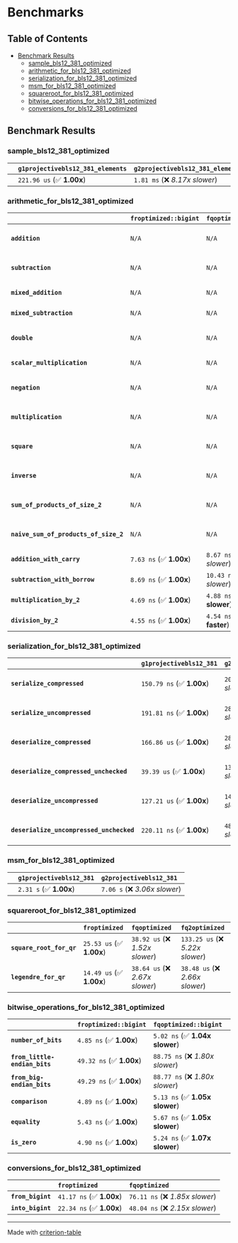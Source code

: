 # Benchmarks

## Table of Contents

- [Benchmark Results](#benchmark-results)
    - [sample_bls12_381_optimized](#sample_bls12_381_optimized)
    - [arithmetic_for_bls12_381_optimized](#arithmetic_for_bls12_381_optimized)
    - [serialization_for_bls12_381_optimized](#serialization_for_bls12_381_optimized)
    - [msm_for_bls12_381_optimized](#msm_for_bls12_381_optimized)
    - [squareroot_for_bls12_381_optimized](#squareroot_for_bls12_381_optimized)
    - [bitwise_operations_for_bls12_381_optimized](#bitwise_operations_for_bls12_381_optimized)
    - [conversions_for_bls12_381_optimized](#conversions_for_bls12_381_optimized)

## Benchmark Results

### sample_bls12_381_optimized

|        | `g1projectivebls12_381_elements`          | `g2projectivebls12_381_elements`           |
|:-------|:------------------------------------------|:------------------------------------------ |
|        | `221.96 us` (✅ **1.00x**)                 | `1.81 ms` (❌ *8.17x slower*)               |

### arithmetic_for_bls12_381_optimized

|                                       | `froptimized::bigint`          | `fqoptimized::bigint`           | `g1projectivebls12_381`          | `g2projectivebls12_381`          | `fq2optimized`                   | `fq12optimized`                   | `fqoptimized`                    | `froptimized`                     |
|:--------------------------------------|:-------------------------------|:--------------------------------|:---------------------------------|:---------------------------------|:---------------------------------|:----------------------------------|:---------------------------------|:--------------------------------- |
| **`addition`**                        | `N/A`                          | `N/A`                           | `1.21 us` (✅ **1.00x**)          | `3.86 us` (❌ *3.19x slower*)     | `23.12 ns` (🚀 **52.38x faster**) | `200.47 ns` (🚀 **6.04x faster**)  | `12.69 ns` (🚀 **95.44x faster**) | `8.67 ns` (🚀 **139.69x faster**)  |
| **`subtraction`**                     | `N/A`                          | `N/A`                           | `1.26 us` (✅ **1.00x**)          | `3.93 us` (❌ *3.12x slower*)     | `23.40 ns` (🚀 **53.72x faster**) | `159.76 ns` (🚀 **7.87x faster**)  | `12.82 ns` (🚀 **98.09x faster**) | `8.79 ns` (🚀 **142.99x faster**)  |
| **`mixed_addition`**                  | `N/A`                          | `N/A`                           | `875.53 ns` (✅ **1.00x**)        | `2.79 us` (❌ *3.19x slower*)     | `N/A`                            | `N/A`                             | `N/A`                            | `N/A`                             |
| **`mixed_subtraction`**               | `N/A`                          | `N/A`                           | `903.52 ns` (✅ **1.00x**)        | `2.85 us` (❌ *3.15x slower*)     | `N/A`                            | `N/A`                             | `N/A`                            | `N/A`                             |
| **`double`**                          | `N/A`                          | `N/A`                           | `581.64 ns` (✅ **1.00x**)        | `1.78 us` (❌ *3.05x slower*)     | `12.56 ns` (🚀 **46.31x faster**) | `69.12 ns` (🚀 **8.41x faster**)   | `7.27 ns` (🚀 **79.98x faster**)  | `5.90 ns` (🚀 **98.54x faster**)   |
| **`scalar_multiplication`**           | `N/A`                          | `N/A`                           | `340.96 us` (✅ **1.00x**)        | `976.95 us` (❌ *2.87x slower*)   | `N/A`                            | `N/A`                             | `N/A`                            | `N/A`                             |
| **`negation`**                        | `N/A`                          | `N/A`                           | `N/A`                            | `N/A`                            | `23.05 ns` (❌ *3.73x slower*)    | `101.69 ns` (❌ *16.46x slower*)   | `18.27 ns` (❌ *2.96x slower*)    | `6.18 ns` (✅ **1.00x**)           |
| **`multiplication`**                  | `N/A`                          | `N/A`                           | `N/A`                            | `N/A`                            | `242.29 ns` (❌ *5.26x slower*)   | `6.22 us` (❌ *134.87x slower*)    | `76.62 ns` (❌ *1.66x slower*)    | `46.08 ns` (✅ **1.00x**)          |
| **`square`**                          | `N/A`                          | `N/A`                           | `N/A`                            | `N/A`                            | `173.05 ns` (❌ *4.56x slower*)   | `4.36 us` (❌ *114.90x slower*)    | `65.27 ns` (❌ *1.72x slower*)    | `37.96 ns` (✅ **1.00x**)          |
| **`inverse`**                         | `N/A`                          | `N/A`                           | `N/A`                            | `N/A`                            | `15.29 us` (❌ *2.15x slower*)    | `25.60 us` (❌ *3.61x slower*)     | `14.97 us` (❌ *2.11x slower*)    | `7.10 us` (✅ **1.00x**)           |
| **`sum_of_products_of_size_2`**       | `N/A`                          | `N/A`                           | `N/A`                            | `N/A`                            | `525.36 ns` (❌ *6.18x slower*)   | `12.77 us` (❌ *150.13x slower*)   | `118.99 ns` (❌ *1.40x slower*)   | `85.06 ns` (✅ **1.00x**)          |
| **`naive_sum_of_products_of_size_2`** | `N/A`                          | `N/A`                           | `N/A`                            | `N/A`                            | `515.11 ns` (❌ *5.86x slower*)   | `12.72 us` (❌ *144.56x slower*)   | `164.61 ns` (❌ *1.87x slower*)   | `87.97 ns` (✅ **1.00x**)          |
| **`addition_with_carry`**             | `7.63 ns` (✅ **1.00x**)        | `8.67 ns` (❌ *1.14x slower*)    | `N/A`                            | `N/A`                            | `N/A`                            | `N/A`                             | `N/A`                            | `N/A`                             |
| **`subtraction_with_borrow`**         | `8.69 ns` (✅ **1.00x**)        | `10.43 ns` (❌ *1.20x slower*)   | `N/A`                            | `N/A`                            | `N/A`                            | `N/A`                             | `N/A`                            | `N/A`                             |
| **`multiplication_by_2`**             | `4.69 ns` (✅ **1.00x**)        | `4.88 ns` (✅ **1.04x slower**)  | `N/A`                            | `N/A`                            | `N/A`                            | `N/A`                             | `N/A`                            | `N/A`                             |
| **`division_by_2`**                   | `4.55 ns` (✅ **1.00x**)        | `4.54 ns` (✅ **1.00x faster**)  | `N/A`                            | `N/A`                            | `N/A`                            | `N/A`                             | `N/A`                            | `N/A`                             |

### serialization_for_bls12_381_optimized

|                                          | `g1projectivebls12_381`          | `g2projectivebls12_381`          | `froptimized`                      | `fqoptimized`                      | `fq2optimized`                     | `fq12optimized`                   |
|:-----------------------------------------|:---------------------------------|:---------------------------------|:-----------------------------------|:-----------------------------------|:-----------------------------------|:--------------------------------- |
| **`serialize_compressed`**               | `150.79 ns` (✅ **1.00x**)        | `204.38 ns` (❌ *1.36x slower*)   | `33.35 ns` (🚀 **4.52x faster**)    | `57.16 ns` (🚀 **2.64x faster**)    | `109.45 ns` (✅ **1.38x faster**)   | `702.88 ns` (❌ *4.66x slower*)    |
| **`serialize_uncompressed`**             | `191.81 ns` (✅ **1.00x**)        | `283.84 ns` (❌ *1.48x slower*)   | `31.56 ns` (🚀 **6.08x faster**)    | `55.53 ns` (🚀 **3.45x faster**)    | `109.37 ns` (✅ **1.75x faster**)   | `702.94 ns` (❌ *3.66x slower*)    |
| **`deserialize_compressed`**             | `166.86 us` (✅ **1.00x**)        | `284.17 us` (❌ *1.70x slower*)   | `53.28 ns` (🚀 **3131.91x faster**) | `95.35 ns` (🚀 **1749.90x faster**) | `216.63 ns` (🚀 **770.23x faster**) | `1.33 us` (🚀 **125.59x faster**)  |
| **`deserialize_compressed_unchecked`**   | `39.39 us` (✅ **1.00x**)         | `134.39 us` (❌ *3.41x slower*)   | `53.25 ns` (🚀 **739.69x faster**)  | `95.28 ns` (🚀 **413.40x faster**)  | `216.63 ns` (🚀 **181.83x faster**) | `1.33 us` (🚀 **29.59x faster**)   |
| **`deserialize_uncompressed`**           | `127.21 us` (✅ **1.00x**)        | `149.47 us` (❌ *1.17x slower*)   | `53.13 ns` (🚀 **2394.23x faster**) | `94.91 ns` (🚀 **1340.35x faster**) | `216.89 ns` (🚀 **586.52x faster**) | `1.33 us` (🚀 **95.74x faster**)   |
| **`deserialize_uncompressed_unchecked`** | `220.11 ns` (✅ **1.00x**)        | `488.27 ns` (❌ *2.22x slower*)   | `53.15 ns` (🚀 **4.14x faster**)    | `94.87 ns` (🚀 **2.32x faster**)    | `217.18 ns` (✅ **1.01x faster**)   | `1.33 us` (❌ *6.04x slower*)      |

### msm_for_bls12_381_optimized

|        | `g1projectivebls12_381`          | `g2projectivebls12_381`           |
|:-------|:---------------------------------|:--------------------------------- |
|        | `2.31 s` (✅ **1.00x**)           | `7.06 s` (❌ *3.06x slower*)       |

### squareroot_for_bls12_381_optimized

|                          | `froptimized`            | `fqoptimized`                   | `fq2optimized`                    |
|:-------------------------|:-------------------------|:--------------------------------|:--------------------------------- |
| **`square_root_for_qr`** | `25.53 us` (✅ **1.00x**) | `38.92 us` (❌ *1.52x slower*)   | `133.25 us` (❌ *5.22x slower*)    |
| **`legendre_for_qr`**    | `14.49 us` (✅ **1.00x**) | `38.64 us` (❌ *2.67x slower*)   | `38.48 us` (❌ *2.66x slower*)     |

### bitwise_operations_for_bls12_381_optimized

|                               | `froptimized::bigint`          | `fqoptimized::bigint`            |
|:------------------------------|:-------------------------------|:-------------------------------- |
| **`number_of_bits`**          | `4.85 ns` (✅ **1.00x**)        | `5.02 ns` (✅ **1.04x slower**)   |
| **`from_little-endian_bits`** | `49.32 ns` (✅ **1.00x**)       | `88.75 ns` (❌ *1.80x slower*)    |
| **`from_big-endian_bits`**    | `49.29 ns` (✅ **1.00x**)       | `88.77 ns` (❌ *1.80x slower*)    |
| **`comparison`**              | `4.89 ns` (✅ **1.00x**)        | `5.13 ns` (✅ **1.05x slower**)   |
| **`equality`**                | `5.43 ns` (✅ **1.00x**)        | `5.67 ns` (✅ **1.05x slower**)   |
| **`is_zero`**                 | `4.90 ns` (✅ **1.00x**)        | `5.24 ns` (✅ **1.07x slower**)   |

### conversions_for_bls12_381_optimized

|                   | `froptimized`            | `fqoptimized`                    |
|:------------------|:-------------------------|:-------------------------------- |
| **`from_bigint`** | `41.17 ns` (✅ **1.00x**) | `76.11 ns` (❌ *1.85x slower*)    |
| **`into_bigint`** | `22.34 ns` (✅ **1.00x**) | `48.04 ns` (❌ *2.15x slower*)    |

---
Made with [criterion-table](https://github.com/nu11ptr/criterion-table)

